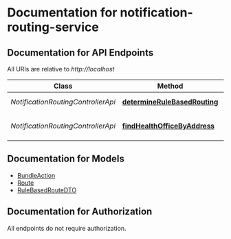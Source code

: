 # Documentation for notification-routing-service

<a name="documentation-for-api-endpoints"></a>
## Documentation for API Endpoints

All URIs are relative to *http://localhost*

| Class | Method | HTTP request | Description |
|------------ | ------------- | ------------- | -------------|
| *NotificationRoutingControllerApi* | [**determineRuleBasedRouting**](Apis/NotificationRoutingControllerApi.md#determinerulebasedrouting) | **POST** /routing/v2 |  |
*NotificationRoutingControllerApi* | [**findHealthOfficeByAddress**](Apis/NotificationRoutingControllerApi.md#findhealthofficebyaddress) | **GET** /routing/health-office |  |


<a name="documentation-for-models"></a>
## Documentation for Models

 - [BundleAction](./Models/BundleAction.md)
 - [Route](./Models/Route.md)
 - [RuleBasedRouteDTO](./Models/RuleBasedRouteDTO.md)


<a name="documentation-for-authorization"></a>
## Documentation for Authorization

All endpoints do not require authorization.
